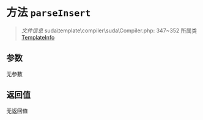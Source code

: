 # 方法 `parseInsert`

> *文件信息* suda\template\compiler\suda\Compiler.php: 347~352
> 所属类 [TemplateInfo](../TemplateInfo.md)




## 参数


无参数


## 返回值

无返回值
